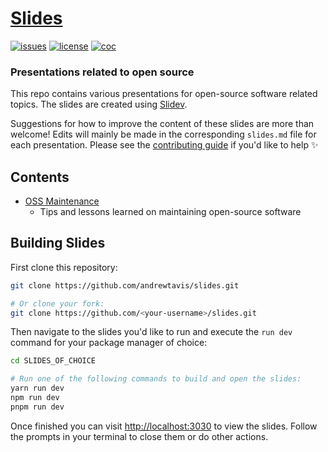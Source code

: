 # [Slides](https://github.com/andrewtavis/slides)

[![issues](https://img.shields.io/github/issues/andrewtavis/slides?label=%20&logo=github)](https://github.com/andrewtavis/slides/issues)
[![license](https://img.shields.io/github/license/andrewtavis/slides.svg?label=%20)](LICENSE.txt)
[![coc](https://img.shields.io/badge/Contributor%20Covenant-ff69b4.svg)](.github/CODE_OF_CONDUCT.md)

### Presentations related to open source

This repo contains various presentations for open-source software related topics. The slides are created using [Slidev](https://github.com/slidevjs/slidev).

Suggestions for how to improve the content of these slides are more than welcome! Edits will mainly be made in the corresponding `slides.md` file for each presentation. Please see the [contributing guide](CONTRIBUTING.md) if you'd like to help ✨

## **Contents**

- [OSS Maintenance](https://github.com/andrewtavis/slides/oss_maintenance)
  - Tips and lessons learned on maintaining open-source software

## Building Slides

First clone this repository:

```bash
git clone https://github.com/andrewtavis/slides.git

# Or clone your fork:
git clone https://github.com/<your-username>/slides.git
```

Then navigate to the slides you'd like to run and execute the `run dev` command for your package manager of choice:

```bash
cd SLIDES_OF_CHOICE

# Run one of the following commands to build and open the slides:
yarn run dev
npm run dev
pnpm run dev
```

Once finished you can visit <http://localhost:3030> to view the slides. Follow the prompts in your terminal to close them or do other actions.
